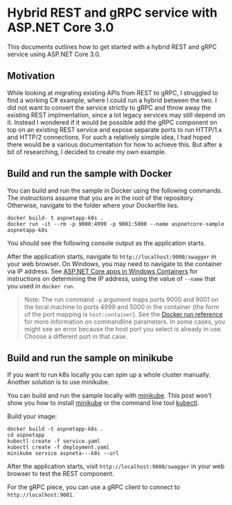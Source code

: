 # Hybrid REST and gRPC service with ASP.NET Core 3.0

This documents outlines how to get started with a hybrid REST and gRPC service using ASP.NET Core 3.0. 

## Motivation

While looking at migrating existing APIs from REST to gRPC, I struggled to find a working C# example, where I could run a hybrid between the two. I did not want to convert the service strictly to gRPC and throw away the existing REST implmentation, since a lot legacy services may still depend on it. Instead I wondered if it would be possible add the gRPC component on top on an existing REST service and expose separate ports to run HTTP/1.x and HTTP/2 connections. For such a relatively simple idea, I had hoped there would be a various documentation for how to achieve this. But after a bit of researching, I decided to create my own example.

## Build and run the sample with Docker

You can build and run the sample in Docker using the following commands. The instructions assume that you are in the root of the repository. Otherwise, navigate to the folder where your Dockerfile lies.

```console
docker build- t aspnetapp-k8s .
docker run -it --rm -p 9000:4999 -p 9001:5000 --name aspnetcore-sample aspnetapp-k8s
```

You should see the following console output as the application starts.

After the application starts, navigate to `http://localhost:9000/swagger` in your web browser. On Windows, you may need to navigate to the container via IP address. See [ASP.NET Core apps in Windows Containers](aspnetcore-docker-windows.md) for instructions on determining the IP address, using the value of `--name` that you used in `docker run`.

> Note: The run command `-p` argument maps ports 9000 and 9001 on the local machine to ports 4999 and 5000 in the container (the form of the port mapping is `host:container`). See the [Docker run reference](https://docs.docker.com/engine/reference/commandline/run/) for more information on commandline parameters. In some cases, you might see an error because the host port you select is already in use. Choose a different port in that case.

## Build and run the sample on minikube

If you want to run k8s locally you can spin up a whole cluster manually. Another solution is to use minikube. 

You can build and run the sample locally with [minikube](https://kubernetes.io/docs/setup/minikube/). This post won't show you how to install [minikube](https://kubernetes.io/docs/setup/minikube/) or the command line tool [kubectl](https://kubernetes.io/docs/tasks/tools/install-kubectl/).

Build your image:
```console
docker build -t aspnetapp-k8s .
cd aspnetapp
kubectl create -f service.yaml
kubectl create -f deployment.yaml
minikube service aspneta---k8s --url
```

After the application starts, visit `http://localhost:9000/swagger` in your web browser to test the REST component.

For the gRPC piece, you can use a gRPC client to connect to `http://localhost:9001`.
